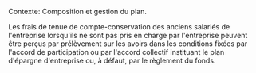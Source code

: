 Contexte: Composition et gestion du plan.

Les frais de tenue de compte-conservation des anciens salariés de l'entreprise lorsqu'ils ne sont pas pris en charge par l'entreprise peuvent être perçus par prélèvement sur les avoirs dans les conditions fixées par l'accord de participation ou par l'accord collectif instituant le plan d'épargne d'entreprise ou, à défaut, par le règlement du fonds.